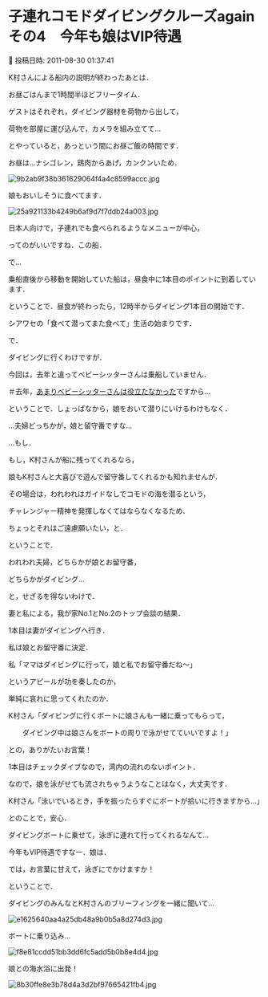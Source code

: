 # 子連れコモドダイビングクルーズagain　その4　今年も娘はVIP待遇

📅 投稿日時: 2011-08-30 01:37:41

K村さんによる船内の説明が終わったあとは．


お昼ごはんまで1時間半ほどフリータイム．





ゲストはそれぞれ，ダイビング器材を荷物から出して，


荷物を部屋に運び込んで，カメラを組み立てて…


とやっていると，あっという間にお昼ご飯の時間です．





お昼は…ナシゴレン，鶏肉からあげ，カンクンいため．




![9b2ab9f38b361629064f4a4c8599accc.jpg](images/9b2ab9f38b361629064f4a4c8599accc.jpg)




娘もおいしそうに食べてます．




![25a921133b4249b6af9d7f7ddb24a003.jpg](images/25a921133b4249b6af9d7f7ddb24a003.jpg)




日本人向けで，子連れでも食べられるようなメニューが中心，


ってのがいいですね．この船．





で…


乗船直後から移動を開始していた船は，昼食中に1本目のポイントに到着しています．


ということで．昼食が終わったら，12時半からダイビング1本目の開始です．


シアワセの「食べて潜ってまた食べて」生活の始まりです．





で．


ダイビングに行くわけですが．


今回は，去年と違ってベビーシッターさんは乗船していません．


＃去年，[あまりベビーシッターさんは役立たなかった](e762bd0838698b186a1ecf017bac8782e.md)ですから…


ということで．しょっぱなから，娘をおいて潜りにいけるわけもなく．


…夫婦どっちかが，娘と留守番ですな…





…もし．


もし，K村さんが船に残ってくれるなら，


娘もK村さんと大喜びで遊んで留守番してくれるかも知れませんが．


その場合は，われわれはガイドなしでコモドの海を潜るという，


チャレンジャー精神を発揮しなくてはならなくなるため．


ちょっとそれはご遠慮願いたい，と．





ということで．


われわれ夫婦，どちらかが娘とお留守番，


どちらかがダイビング…


と，せざるを得ないわけで．


妻と私による，我が家No.1とNo.2のトップ会談の結果．


1本目は妻がダイビングへ行き．


私は娘とお留守番に決定．





私「ママはダイビングに行って，娘と私でお留守番だね～」





というアピールが功を奏したのか，


単純に哀れに思ってくれたのか．





K村さん「ダイビングに行くボートに娘さんも一緒に乗ってもらって，


　　ダイビング中は娘さんをボートの周りで泳がせてていいですよ！」





との，ありがたいお言葉！





1本目はチェックダイブなので，湾内の流れのないポイント．


なので，娘を泳がせても流されちゃうようなことはなく，大丈夫です．


K村さん「泳いでいるとき，手を振ったらすぐにボートが拾いに行きますから…」


とのことで，安心．





ダイビングボートに乗せて，泳ぎに連れて行ってくれるなんて…


今年もVIP待遇ですなー．娘は．


では，お言葉に甘えて，泳ぎにでかけますか！





ということで．


ダイビングのみんなとK村さんのブリーフィングを一緒に聞いて…




![e1625640aa4a25db48a9b0b5a8d274d3.jpg](images/e1625640aa4a25db48a9b0b5a8d274d3.jpg)







ボートに乗り込み…




![f8e81ccdd51bb3dd6fc5add5b0b8e4d4.jpg](images/f8e81ccdd51bb3dd6fc5add5b0b8e4d4.jpg)







娘との海水浴に出発！




![8b30ffe8e3b78d4a3d2bf97665421fb4.jpg](images/8b30ffe8e3b78d4a3d2bf97665421fb4.jpg)
